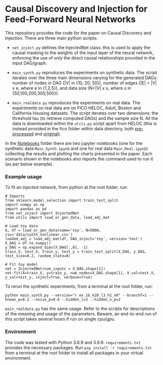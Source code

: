 # Causal Discovery and Injection for Feed-Forward Neural Networks
 This repository provides the code for the paper on Causal Discovery and Injection. There are three main python scripts:
- `net_inject.py` defines the InjectedNet class: this is used to apply the causal masking to the weights of the input layer of the neural network, enforcing the use of *only* the direct causal relationships provided in the input DAG/graph.

- `main_synth.py` reproduces the experiments on synthetic data. The script iterates over the three main dimensions varying for the generated DAGs: number  of nodes in DAG (|V| in {10, 20, 50}), number of edges (|E| = |V| x e, where e in {1,2,5}), and data size (N=|V| x s, where s in {50,100,200,300,500}). 

- `main_realdata.py` reproduces the experiments on real data. The experiments on real data are on FICO HELOC, Adult, Boston and California Housing datasets. The script iterates over two dimensions: the threshold tau (to retrieve computed DAGs) and the sample size N. All the data is downlowded within the `utils.py` script apart from HELOC (this is instead provided in the fico folder within data directory, both [pre-processed](data/fico/WOE_Rud_data.csv) and [original](data/fico/heloc_dataset_v1.csv)). 

In the [Notebooks](Notebooks) folder there are two jupyter notebooks (one for the synthetic data `Main_Synth.ipynb` and one for real data `Main_Real.ipynb`) collecting the results and plotting the charts presented in the paper. Each scenario shown in the notebooks also reports the command used to run it (as per below example).

### Example usage
To fit an *injected* network, from python at the root folder, run:
```
# Imports
from sklearn.model_selection import train_test_split
import numpy as np
import pandas as pd
from net_inject import InjectedNet
from utils import load_or_gen_data, load_adj_mat

# Load toy data
G, df = load_or_gen_data(name='toy', N=5000, csv='data/synth_nonlinear.csv')
loaded_adj = load_adj_mat(df, DAG_inject='toy', version='test')
X_DAG = df.to_numpy()
y_DAG = np.expand_dims(X_DAG[:,0], -1)
train_X, test_X, train_y, test_y = train_test_split(X_DAG, y_DAG, test_size=0.2, random_state=0)

# Fit toy model
net = InjectedNet(num_inputs = X_DAG.shape[1])
net.fit(X=train_X, y=train_y, num_nodes=X_DAG.shape[1], X_val=test_X, y_val=test_y, inject=True, verbose=True)
```

To rerun the synthetic experiments, from a terminal at the root folder, run:
```
python main_synth.py --version="r_ex_1b_k20_l3_h2_n0" --branchf=1 --known_p=0.2 --noise_p=0.0 --hidden_l=3 --hidden_n_p=2
```
`main_realdata.py` has the same usage. Refer to the scripts for descriptions of the meaning and usage of the parameters. Beware, an end-to-end run of this script takes several hours if run on single cpu/gpu.

### Environment
The code was tested with Python 3.6.9 and 3.9.9. `requirements.txt` provides the necessary packages. Run `pip install -r requirements.txt` from a terminal at the root folder to install all packages in your virtual environment.

